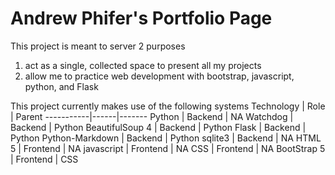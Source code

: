 # Andrew Phifer's Portfolio Page

This project is meant to server 2 purposes
1. act as a single, collected space to present all my projects
2. allow me to practice web development with bootstrap, javascript, python, and Flask


This project currently makes use of the following systems
Technology | Role | Parent
-----------|------|-------
Python | Backend | NA
Watchdog | Backend | Python
BeautifulSoup 4 | Backend | Python
Flask | Backend | Python
Python-Markdown | Backend | Python
sqlite3 | Backend | NA
HTML 5 | Frontend | NA
javascript | Frontend | NA
CSS | Frontend | NA
BootStrap 5 | Frontend | CSS